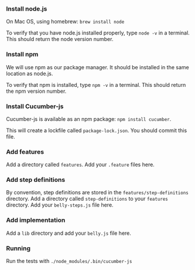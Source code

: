 ### Install node.js

On Mac OS, using homebrew: `brew install node`

To verify that you have node.js installed properly, type `node -v` in a terminal.
This should return the node version number.


### Install npm

We will use npm as our package manager. It should be installed in the same location as node.js.

To verify that npm is installed, type `npm -v` in a terminal.
This should return the npm version number.


### Install Cucumber-js

Cucumber-js is available as an npm package: `npm install cucumber`.

This will create a lockfile called `package-lock.json`. You should commit this file.

### Add features

Add a directory called `features`.
Add your `.feature` files here.

### Add step definitions

By convention, step definitions are stored in the `features/step-definitions` directory.
Add a directory called `step-definitions` to your `features` directory.
Add your `belly-steps.js` file here.

### Add implementation

Add a `lib` directory and add your `belly.js` file here.

### Running

Run the tests with `./node_modules/.bin/cucumber-js`

